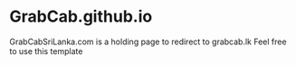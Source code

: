 # GrabCab.github.io
GrabCabSriLanka.com is a holding page to redirect to grabcab.lk
Feel free to use this template
